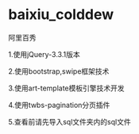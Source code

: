 # baixiu_colddew
阿里百秀

1.使用jQuery-3.3.1版本

2.使用bootstrap,swipe框架技术

3.使用art-template模板引擎技术开发

4.使用twbs-pagination分页插件

5.查看前请先导入sql文件夹内的sql文件
